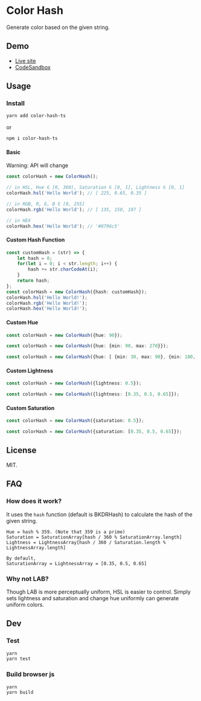 # Color Hash

Generate color based on the given string.

## Demo

- [Live site](https://color-hash-ts-demo.now.sh/)
- [CodeSandbox](https://codesandbox.io/s/github/zanza00/color-hash-ts-demo)

## Usage

### Install
```sh
yarn add color-hash-ts
```

or

```sh
npm i color-hash-ts
```


#### Basic

Warning: API will change

```typescript
const colorHash = new ColorHash();

// in HSL, Hue ∈ [0, 360), Saturation ∈ [0, 1], Lightness ∈ [0, 1]
colorHash.hsl('Hello World'); // [ 225, 0.65, 0.35 ]

// in RGB, R, G, B ∈ [0, 255]
colorHash.rgb('Hello World'); // [ 135, 150, 197 ]

// in HEX
colorHash.hex('Hello World'); // '#8796c5'
```

#### Custom Hash Function

```typescript
const customHash = (str) => {
    let hash = 0;
    for(let i = 0; i < str.length; i++) {
        hash += str.charCodeAt(i);
    }
    return hash;
};
const colorHash = new ColorHash({hash: customHash});
colorHash.hsl('Hello World!');
colorHash.rgb('Hello World!');
colorHash.hex('Hello World!');
```

#### Custom Hue

```typescript
const colorHash = new ColorHash({hue: 90});
```

```typescript
const colorHash = new ColorHash({hue: {min: 90, max: 270}});
```

```typescript
const colorHash = new ColorHash({hue: [ {min: 30, max: 90}, {min: 180, max: 210}, {min: 270, max: 285} ]});
```

#### Custom Lightness

```typescript
const colorHash = new ColorHash({lightness: 0.5});
```

```typescript
const colorHash = new ColorHash({lightness: [0.35, 0.5, 0.65]});
```

#### Custom Saturation

```typescript
const colorHash = new ColorHash({saturation: 0.5});
```

```typescript
const colorHash = new ColorHash({saturation: [0.35, 0.5, 0.65]});
```

## License

MIT.

## FAQ

### How does it work?

It uses the `hash` function (default is BKDRHash) to calculate the hash of the given string.

```
Hue = hash % 359. (Note that 359 is a prime)
Saturation = SaturationArray[hash / 360 % SaturationArray.length]
Lightness = LightnessArray[hash / 360 / Saturation.length % LightnessArray.length]

By default,
SaturationArray = LightnessArray = [0.35, 0.5, 0.65]
```

### Why not LAB?

Though LAB is more perceptually uniform, HSL is easier to control.
Simply sets lightness and saturation and change hue uniformly can generate uniform colors.

## Dev

### Test

```bash
yarn
yarn test
```

### Build browser js

```bash
yarn
yarn build
```

